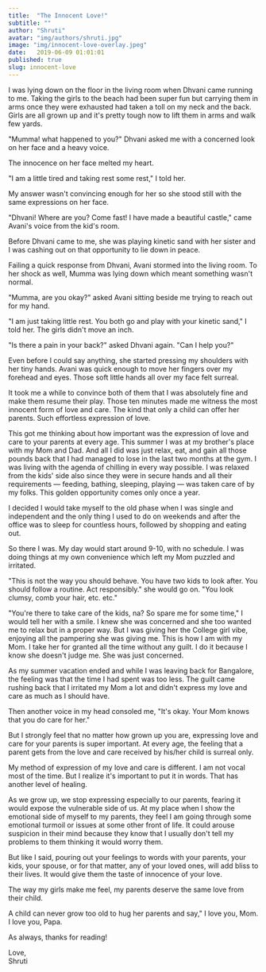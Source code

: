 ```yaml
---
title:  "The Innocent Love!"
subtitle: ""
author: "Shruti"
avatar: "img/authors/shruti.jpg"
image: "img/innocent-love-overlay.jpeg"
date:   2019-06-09 01:01:01
published: true
slug: innocent-love
---
```


I was lying down on the floor in the living room when Dhvani came running to me. Taking the girls to the beach had been super fun but carrying them in arms once they were exhausted had taken a toll on my neck and the back. Girls are all grown up and it's pretty tough now to lift them in arms and walk few yards.

"Mumma! what happened to you?" Dhvani asked me with a concerned look on her face and a heavy voice.

The innocence on her face melted my heart.

"I am a little tired and taking rest some rest," I told her.

My answer wasn't convincing enough for her so she stood still with the same expressions on her face.

"Dhvani! Where are you? Come fast! I have made a beautiful castle," came Avani's voice from the kid's room. 

Before Dhvani came to me, she was playing kinetic sand with her sister and I was cashing out on that opportunity to lie down in peace.

Failing a quick response from Dhvani, Avani stormed into the living room. To her shock as well, Mumma was lying down which meant something wasn't normal.

"Mumma, are you okay?" asked Avani sitting beside me trying to reach out for my hand.

"I am just taking little rest. You both go and play with your kinetic sand," I told her. The girls didn't move an inch.

"Is there a pain in your back?" asked Dhvani again. "Can I help you?" 

Even before I could say anything, she started pressing my shoulders with her tiny hands. Avani was quick enough to move her fingers over my forehead and eyes. Those soft little hands all over my face felt surreal.

It took me a while to convince both of them that I was absolutely fine and make them resume their play. Those ten minutes made me witness the most innocent form of love and care. The kind that only a child can offer her parents. Such effortless expression of love.

This got me thinking about how important was the expression of love and care to your parents at every age. This summer I was at my brother's place with my Mom and Dad. And all I did was just relax, eat, and gain all those pounds back that I had managed to lose in the last two months at the gym. I was living with the agenda of chilling in every way possible. I was relaxed from the kids' side also since they were in secure hands and all their requirements — feeding, bathing, sleeping, playing — was taken care of by my folks. This golden opportunity comes only once a year. 

I decided I would take myself to the old phase when I was single and independent and the only thing I used to do on weekends and after the office was to sleep for countless hours, followed by shopping and eating out.

So there I was. My day would start around 9-10, with no schedule. I was doing things at my own convenience which left my Mom puzzled and irritated.

"This is not the way you should behave. You have two kids to look after. You should follow a routine. Act responsibly." she would go on. "You look clumsy, comb your hair, etc. etc." 

"You're there to take care of the kids,  na? So spare me for some time," I would tell her with a smile. I knew she was concerned and she too wanted me to relax but in a proper way. But I was giving her the College girl vibe, enjoying all the pampering she was giving me. This is how I am with my Mom. I take her for granted all the time without any guilt. I do it because I know she doesn't judge me. She was just concerned.

As my summer vacation ended and while I was leaving back for Bangalore, the feeling was that the time I had spent was too less. The guilt came rushing back that I irritated my Mom a lot and didn't express my love and care as much as I should have.

Then another voice in my head consoled me, "It's okay. Your Mom knows that you do care for her."

But I strongly feel that no matter how grown up you are, expressing love and care for your parents is super important. At every age, the feeling that a parent gets from the love and care received by his/her child is surreal only.

My method of expression of my love and care is different. I am not vocal most of the time. But I realize it's important to put it in words. That has another level of healing.

As we grow up, we stop expressing especially to our parents, fearing it would expose the vulnerable side of us. At my place when I show the emotional side of myself to my parents, they feel I am going through some emotional turmoil or issues at some other front of life. It could arouse suspicion in their mind because they know that I usually don't tell my problems to them thinking it would worry them.

But like I said, pouring out your feelings to words with your parents, your kids, your spouse, or for that matter, any of your loved ones, will add bliss to their lives. It would give them the taste of innocence of your love.

The way my girls make me feel, my parents deserve the same love from their child.

A child can never grow too old to hug her parents and say," I love you, Mom. I love you, Papa.

As always, thanks for reading!

Love,<br>
Shruti

